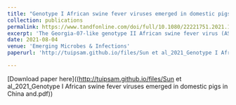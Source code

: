 ```yaml
---
title: "Genotype I African swine fever viruses emerged in domestic pigs in China and caused chronic infection"
collection: publications
permalink: https://www.tandfonline.com/doi/full/10.1080/22221751.2021.1999779
excerpt: 'The Georgia-07-like genotype II African swine fever virus (ASFV) with high virulence has been prevalent in China since 2018. Here, we report that genotype I ASFVs have now also emerged in China. Two non-haemadsorbing genotype I ASFVs, HeN/ZZ-P1/21 and SD/DY-I/21, were isolated from pig farms in Henan and Shandong province, respectively. Phylogenetic analysis of the whole genome sequences suggested that both isolates share high similarity with NH/P68 and OURT88/3, two genotype I ASFVs isolated in Portugal in the last century. Animal challenge testing revealed that SD/DY-I/21 shows low virulence and efficient transmissibility in pigs, and causes mild onset of infection and chronic disease. SD/DY-I/21 was found to cause necrotic skin lesions and joint swelling. The emergence of genotype I ASFVs will present more problems and challenges for the control and prevention of African swine fever in China.'
date: 2021-08-04
venue: 'Emerging Microbes & Infections'
paperurl: 'http://tuipsam.github.io/files/Sun et al_2021_Genotype I African swine fever viruses emerged in domestic pigs in China and.pdf'

---
```


[Download paper here]((http://tuipsam.github.io/files/Sun et al_2021_Genotype I African swine fever viruses emerged in domestic pigs in China and.pdf))
